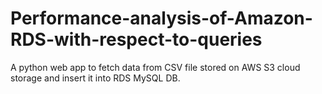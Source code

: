 # Performance-analysis-of-Amazon-RDS-with-respect-to-queries
A python web app to fetch data from CSV file stored on AWS S3 cloud storage and insert it into RDS MySQL DB.

